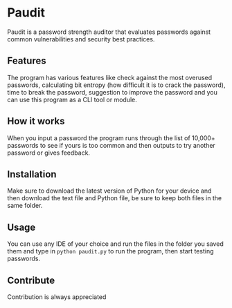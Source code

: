 # Paudit
Paudit is a password strength auditor that evaluates passwords against common vulnerabilities and security best practices. 

## Features
The program has various features like check against the most overused passwords, calculating bit entropy (how difficult it is to crack the password), time to break the password, suggestion to improve the password and you can use this program as a CLI tool or module.

## How it works
When you input a password the program runs through the list of 10,000+ passwords to see if yours is too common and then outputs to try another password or gives feedback.
   
## Installation
Make sure to download the latest version of Python for your device and then download the text file and Python file, be sure to keep both files in the same folder.

## Usage
You can use any IDE of your choice and run the files in the folder you saved them and type in `python paudit.py` to run the program, then start testing passwords.

## Contribute
Contribution is always appreciated
